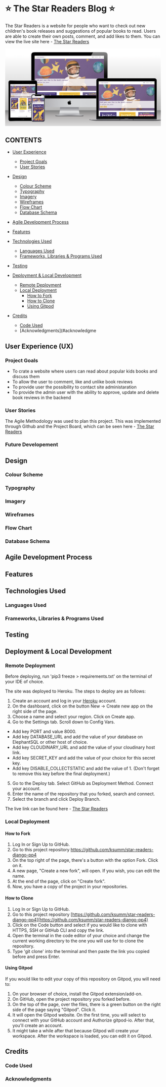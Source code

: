# **⭐️ The Star Readers Blog ⭐️**



The Star Readers is a website for people who want to check out new children's book releases and suggestions of popular books to read. Users are able to create their own posts, comment, and add likes to them. 
You can view the live site here - <a href="https://star-readers-4ce320d039d2.herokuapp.com/)" target="_blank"> The Star Readers </a>

![](docs/mockup.png)


## CONTENTS

* [User Experience](#user-experience-ux)
  * [Project Goals](#project-goals)
  * [User Stories](#user-stories)

* [Design](#design)
  * [Colour Scheme](#colour-scheme)
  * [Typography](#typography)
  * [Imagery](#imagery)
  * [Wireframes](#wireframes)
  * [Flow Chart](#flow-chart)
  * [Database Schema](#database-schema) 

* [Agile Development Process](#agile-development-process)

* [Features](#features)

* [Technologies Used](#technologies-used)
  * [Languages Used](#languages-used)
  * [Frameworks, Libraries & Programs Used](#frameworks-libraries--programs-used)

* [Testing](#testing)

* [Deployment & Local Development](#deployment--local-development)
  * [Remote Deployment](#remote-deployment)
  * [Local Deployment](#local-deployment)
    * [How to Fork](#how-to-fork)
    * [How to Clone](#how-to-clone)
    * [Using Gitpod](#using-gitpod)

* [Credits](#credits)
  * [Code Used](#code-used)
  * [Acknowledgments](#acknowledgme

## User Experience (UX)

### Project Goals

* To crate a website where users can read about popular kids books and discuss them
* To allow the user to comment, like and unlike book reviews
* To provide user the possibility to contact site administaration
* To provide the admin user with the ability to approve, update and delete book reviews in the backend
  


### User Stories

The Agile Methodology was used to plan this project. This was implemented through Github and the Project Board, which can be seen here -  <a href=""> The Star Readers </a>



### Future Developement






## Design

### Colour Scheme

### Typography

### Imagery


### Wireframes

### Flow Chart

### Database Schema

## Agile Development Process


## Features


## Technologies Used

### Languages Used

### Frameworks, Libraries & Programs Used


## Testing

## Deployment & Local Development

### Remote Deployment


Before deploying, run 'pip3 freeze > requirements.txt' on the terminal of your IDE of choice.

The site was deployed to Heroku. The steps to deploy are as follows: 
  1. Create an account and log in your [Heroku](https://id.heroku.com/login) account. 
  2. On the dashboard, click on the button New -> Create new app on the right side of the page.
  3. Choose a name and select your region. Click on Create app.
  4. Go to the Settings tab. Scroll down to Config Vars. 
  - Add key PORT and value 8000.
  - Add key DATABASE_URL and add the value of your database on ElephantSQL or other host of choice.
  - Add key CLOUDINARY_URL and add the value of your cloudinary host link.
  - Add key SECRET_KEY and add the value of your choice for this secret key.
  - Add key DISABLE_COLLECTSTATIC and add the value of 1. (Don't forget to remove this key before the final deployment.)
  5. Go to the Deploy tab. Select GitHub as Deployment Method. Connect your account.
  6. Enter the name of the repository that you forked, search and connect.
  7. Select the branch and click Deploy Branch.

The live link can be found here - [The Star Readers](https://star-readers-4ce320d039d2.herokuapp.com/)

### Local Deployment

#### How to Fork

  1. Log In or Sign Up to GitHub.
  2. Go to this project repository https://github.com/ksumm/star-readers-django-pp4
  2. On the top right of the page, there's a button with the option Fork. Click on it.
  3. A new page, "Create a new fork", will open. If you wish, you can edit the name.
  4. At the end of the page, click on "Create fork".
  5. Now, you have a copy of the project in your repositories.

#### How to Clone

  1. Log In or Sign Up to GitHub.
  2. Go to this project repository [https://github.com/ksumm/star-readers-django-pp4](https://github.com/ksumm/star-readers-django-pp4)
  3. Click on the Code button and select if you would like to clone with HTTPS, SSH or GitHub CLI and copy the link.
  4. Open the terminal in the code editor of your choice and change the current working directory to the one you will use for to clone the repository.
  5. Type 'git clone' into the terminal and then paste the link you copied before and press Enter.

#### Using Gitpod
If you would like to edit your copy of this repository on Gitpod, you will need to: 
  1. On your browser of choice, install the Gitpod extension/add-on.
  2. On GitHub, open the project repository you forked before.
  3. On the top of the page, over the files, there is a green button on the right side of the page saying "Gitpod". Click it.
  4. It will open the Gitpod website. On the first time, you will select to connect with your GitHub account and Authorize gitpod-io. After that, you'll create an account.
  5. It might take a while after that because Gitpod will create your workspace.
  After the workspace is loaded, you can edit it on Gitpod.

## Credits

### Code Used

### Acknowledgments
